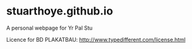 # stuarthoye.github.io
A personal webpage for Yr Pal Stu

Licence for BD PLAKATBAU:
http://www.typedifferent.com/license.html

